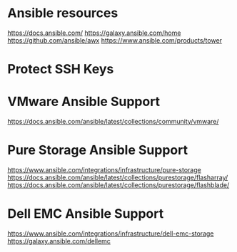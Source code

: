 # Ansible resources
https://docs.ansible.com/
https://galaxy.ansible.com/home
https://github.com/ansible/awx
https://www.ansible.com/products/tower

# Protect SSH Keys



# VMware Ansible Support
https://docs.ansible.com/ansible/latest/collections/community/vmware/


# Pure Storage Ansible Support
https://www.ansible.com/integrations/infrastructure/pure-storage
https://docs.ansible.com/ansible/latest/collections/purestorage/flasharray/
https://docs.ansible.com/ansible/latest/collections/purestorage/flashblade/


# Dell EMC Ansible Support
https://www.ansible.com/integrations/infrastructure/dell-emc-storage
https://galaxy.ansible.com/dellemc

<!--stackedit_data:
eyJoaXN0b3J5IjpbMTc3NzkzMTYxNSwtNzQwNzUwMTYxLC0yMD
k2NDQ1OTk3LDczMDk5ODExNl19
-->